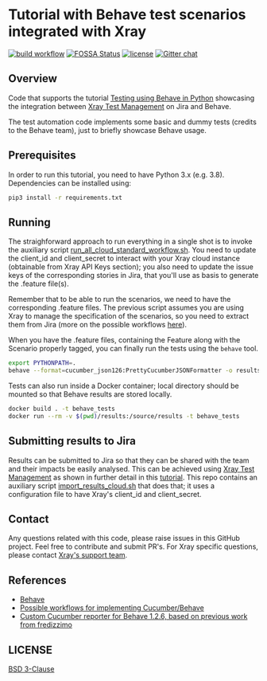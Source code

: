 # Tutorial with Behave test scenarios integrated with Xray

[![build workflow](https://github.com/Xray-App/tutorial-python-behave/actions/workflows/main.yml/badge.svg)](https://github.com/Xray-App/tutorial-python-behave/actions/workflows/main.yml)
[![FOSSA Status](https://app.fossa.com/api/projects/git%2Bgithub.com%2FXray-App%2Ftutorial-python-behave.svg?type=shield)](https://app.fossa.com/projects/git%2Bgithub.com%2FXray-App%2Ftutorial-python-behave?ref=badge_shield)
[![license](https://img.shields.io/badge/License-BSD%203--Clause-green.svg)](https://opensource.org/licenses/BSD-3-Clause)
[![Gitter chat](https://badges.gitter.im/gitterHQ/gitter.png)](https://gitter.im/Xray-App/community)

## Overview

Code that supports the tutorial [Testing using Behave in Python](https://docs.getxray.app/display/XRAYCLOUD/Testing+using+Behave+in+Python) showcasing the integration between [Xray Test Management](https://www.getxray.app/) on Jira and Behave.

The test automation code implements some basic and dummy tests (credits to the Behave team), just to briefly showcase Behave usage.

## Prerequisites

In order to run this tutorial, you need to have Python 3.x (e.g. 3.8).
Dependencies can be installed using:

```bash
pip3 install -r requirements.txt
```

## Running

The straighforward approach to run everything in a single shot is to invoke the auxiliary script [run_all_cloud_standard_workflow.sh](run_all_cloud_standard_workflow.sh).
You need to update the client_id and client_secret to interact with your Xray cloud instance (obtainable from Xray API Keys section); you also need to update the issue keys of the corresponding stories in Jira, that you'll use as basis to generate the .feature file(s).

Remember that to be able to run the scenarios, we need to have the corresponding .feature files. The previous script assumes you are using Xray to manage the specification of the scenarios,
so you need to extract them from Jira (more on the possible workflows [here](https://docs.getxray.app/pages/viewpage.action?pageId=31622264)).

When you have the .feature files, containing the Feature along with the Scenario properly tagged, you can finally run the tests using the `behave` tool.

```bash
export PYTHONPATH=.
behave --format=cucumber_json126:PrettyCucumberJSONFormatter -o results/cucumber.json  --format=json -o results/behave.json features
```

Tests can also run inside a Docker container; local directory should be mounted so that Behave results are stored locally.

```bash
docker build . -t behave_tests
docker run --rm -v $(pwd)/results:/source/results -t behave_tests
```


## Submitting results to Jira

Results can be submitted to Jira so that they can be shared with the team and their impacts be easily analysed.
This can be achieved using [Xray Test Management](https://www.getxray.app/) as shown in further detail in this [tutorial](https://docs.getxray.app/display/XRAYCLOUD/Testing+using+Behave+in+Python).
This repo contains an auxiliary script [import_results_cloud.sh](import_results_cloud.sh) that does that; it uses a configuration file to have Xray's client_id and client_secret.


## Contact

Any questions related with this code, please raise issues in this GitHub project. Feel free to contribute and submit PR's.
For Xray specific questions, please contact [Xray's support team](https://jira.xpand-it.com/servicedesk/customer/portal/2).

## References

- [Behave](https://behave.readthedocs.io/en/stable/)
- [Possible workflows for implementing Cucumber/Behave](https://docs.getxray.app/pages/viewpage.action?pageId=31622264)
- [Custom Cucumber reporter for Behave 1.2.6, based on previous work from fredizzimo](https://gist.github.com/bitcoder/9ca4f143a9ca1afa9fc55666c974f7c8)


## LICENSE

[BSD 3-Clause](LICENSE)

